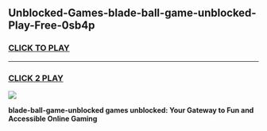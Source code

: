 
## Unblocked-Games-blade-ball-game-unblocked-Play-Free-0sb4p
<h3>
<a href="https://premium76.site?title=blade-ball-game-unblocked&ref=10A">CLICK TO PLAY</a></h3>
<hr>

<h3>
<a href="https://premium76.site?title=blade-ball-game-unblocked&ref=10A">CLICK 2 PLAY</a>
  
</h3>

<a href="https://premium76.site?title=blade-ball-game-unblocked&ref=10A"><img src="https://clearcache.store/games.png"></a>


**blade-ball-game-unblocked games unblocked: Your Gateway to Fun and Accessible Online Gaming**

